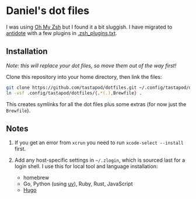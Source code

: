 # Daniel's dot files

I was using [Oh My Zsh](https://ohmyz.sh) but I found it a bit sluggish. I have migrated to [antidote](https://antidote.sh) with a few plugins in [.zsh_plugins.txt](.zsh_plugins.txt).

## Installation

_Note: this will replace your dot files, so move them out of the way first!_

Clone this repository into your home directory, then link the files:

```zsh
git clone https://github.com/tastapod/dotfiles.git ~/.config/tastapod/dotfiles
ln -vsf .config/tastapod/dotfiles/{.*(.),Brewfile} .
```

This creates symlinks for all the dot files plus some extras (for now just the `Brewfile`).

## Notes

1. If you get an error from `xcrun` you need to run `xcode-select --install` first.

2. Add any host-specific settings in `~/.zlogin`, which is sourced last for a login shell. I use this for local tool and language installation:
    - homebrew
    - Go, Python (using [uv](https://docs.astral.sh/uv/)), Ruby, Rust, JavaScript
    - [Hugo](https://gohugo.io)
